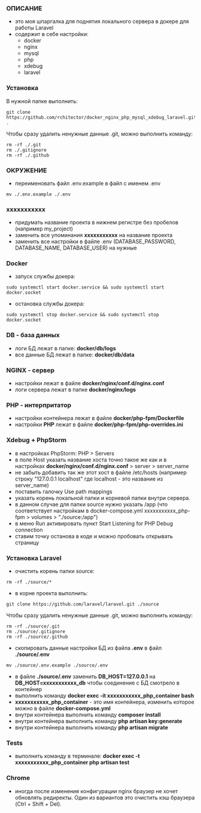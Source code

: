 ### ОПИСАНИЕ
- это моя шпаргалка для поднятия локального сервера в докере для работы Laravel
- содержит в себе настройки:
  - docker
  - nginx
  - mysql
  - php
  - xdebug
  - laravel

### Установка
В нужной папке выполнить:
```
git clone https://github.com/rchitector/docker_nginx_php_mysql_xdebug_laravel.git .
```
Чтобы сразу удалить ненужные данные .git, можно выполнить команду:
```
rm -rf ./.git
rm ./.gitignore
rm -rf ./.github
```

### ОКРУЖЕНИЕ
- переименовать файл .env.example в файл с именем .env
```
mv ./.env.example ./.env
```

### xxxxxxxxxxx
- придумать название проекта в нижнем регистре без пробелов (например my_project)
- заменить все упоминания **xxxxxxxxxxx** на название проекта
- заменить все настройки в файле .env (DATABASE_PASSWORD, DATABASE_NAME, DATABASE_USER) на нужные

### Docker
- запуск службы докера:
```
sudo systemctl start docker.service && sudo systemctl start docker.socket
```
- остановка службы докера:
```
sudo systemctl stop docker.service && sudo systemctl stop docker.socket
```

### DB - база данных
- логи БД лежат в папке: **docker/db/logs**
- все данные БД лежат в папке: **docker/db/data**

### NGINX - сервер
- настройки лежат в файле **docker/nginx/conf.d/nginx.conf**
- логи сервера лежат в папке **docker/nginx/logs**

### PHP - интерпритатор
- настройки контейнера лежат в файле **docker/php-fpm/Dockerfile**
- настройки **PHP** лежат в файле **docker/php-fpm/php-overrides.ini**

### Xdebug + PhpStorm
- в настройках PhpStorm: PHP > Servers
- в поле Host указать название хоста точно такое же как и в настройках **docker/nginx/conf.d/nginx.conf** > server > server_name
- не забыть добавить так же этот хост в файле /etc/hosts (например строку "127.0.0.1 localhost" где localhost - это название из server_name)
- поставить галочку Use path mappings
- указать корень локальной папки и корневой папки внутри сервера.
- в данном случае для папки source нужно указать /app (что соответствует настройкам в docker-compose.yml xxxxxxxxxxx_php-fpm > volumes > "./source:/app")
- в меню Run активировать пункт Start Listening for PHP Debug connection
- ставим точку останова в коде и можно пробовать открывать страницу
<!-- вот тут урок https://www.youtube.com/watch?v=7YuYxbYd3P0 -->

### Установка Laravel
- очистить корень папки source:
```
rm -rf ./source/*
```
- в корне проекта выполнить:
```
git clone https://github.com/laravel/laravel.git ./source
```
Чтобы сразу удалить ненужные данные .git, можно выполнить команду:
```
rm -rf ./source/.git
rm ./source/.gitignore
rm -rf ./source/.github
```

- скопировать данные настройки БД из файла **.env** в файл **./source/.env**
```
mv ./source/.env.example ./source/.env
```
- в файле **./source/.env** заменить **DB_HOST=127.0.0.1** на **DB_HOST=xxxxxxxxxxx_db** чтобы соединение с БД смотрело в контейнер
- выполнить команду **docker exec -it xxxxxxxxxxx_php_container bash**
- **xxxxxxxxxxx_php_container** - это имя контейнера, изменить которое можно в файле **docker-compose.yml**
- внутри контейнера выполнить команду **composer install**
- внутри контейнера выполнить команду **php artisan key:generate**
- внутри контейнера выполнить команду **php artisan migrate**

### Tests
- выполнить команду в терминале: **docker exec -t  xxxxxxxxxxx_php_container php artisan test**

### Chrome
- иногда после изменения конфигурации nginx браузер не хочет обновлять редиректы. Один из вариантов это очистить кэш браузера (Ctrl + Shift + Del). 